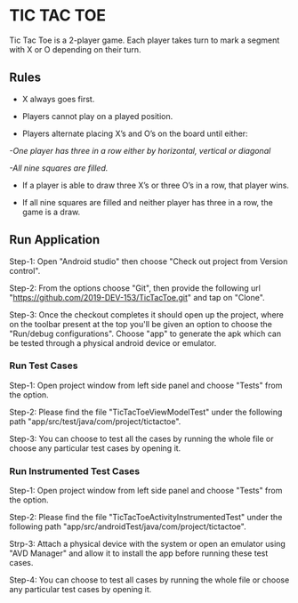 # TIC TAC TOE

Tic Tac Toe is a 2-player game. Each player takes turn to mark a segment with X or O depending on their turn.

## Rules

* X always goes first.

* Players cannot play on a played position.

* Players alternate placing X’s and O’s on the board until either:

*-One player has three in a row either by horizontal, vertical or diagonal*

*-All nine squares are filled.*

* If a player is able to draw three X’s or three O’s in a row, that player wins.

* If all nine squares are filled and neither player has three in a row, the game is a draw.

## Run Application

Step-1: Open "Android studio" then choose "Check out project from Version control".

Step-2: From the options choose "Git", then provide the following url "https://github.com/2019-DEV-153/TicTacToe.git" and tap on "Clone".

Step-3: Once the checkout completes it should open up the project, where on the toolbar present at the top you'll be given an option to choose the "Run/debug configurations".
Choose "app" to generate the apk which can be tested through a physical android device or emulator.

### Run Test Cases

Step-1: Open project window from left side panel and choose "Tests" from the option.

Step-2: Please find the file "TicTacToeViewModelTest" under the following path "app/src/test/java/com/project/tictactoe".

Step-3: You can choose to test all the cases by running the whole file or choose any particular test cases by opening it.

### Run Instrumented Test Cases

Step-1: Open project window from left side panel and choose "Tests" from the option.

Step-2: Please find the file "TicTacToeActivityInstrumentedTest" under the following path "app/src/androidTest/java/com/project/tictactoe".

Strp-3: Attach a physical device with the system or open an emulator using "AVD Manager" and allow it to install the app before running these test cases.

Step-4: You can choose to test all cases by running the whole file or choose any particular test cases by opening it.